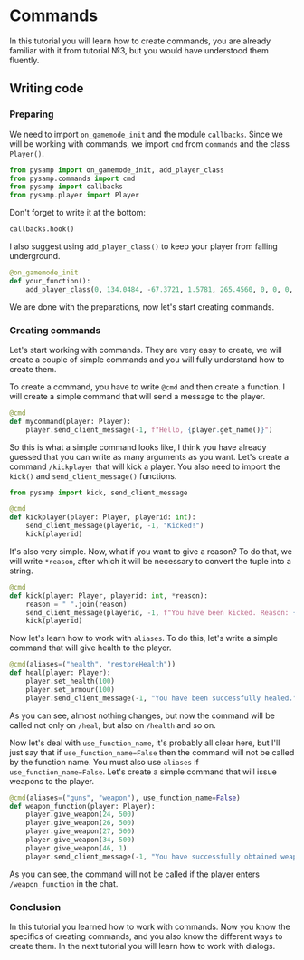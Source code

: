 # Commands

In this tutorial you will learn how to create commands, you are already familiar with it from tutorial №3, but you would have understood them fluently.

## Writing code

### Preparing

We need to import `on_gamemode_init` and the module `callbacks`. Since we will be working with commands, we import `cmd` from `commands` and the class `Player()`.

```python
from pysamp import on_gamemode_init, add_player_class
from pysamp.commands import cmd
from pysamp import callbacks
from pysamp.player import Player
```

Don't forget to write it at the bottom:

```python
callbacks.hook()
```

I also suggest using `add_player_class()` to keep your player from falling underground.

```python
@on_gamemode_init
def your_function():
    add_player_class(0, 134.0484, -67.3721, 1.5781, 265.4560, 0, 0, 0, 0, 0, 0)
```

We are done with the preparations, now let's start creating commands.

### Creating commands

Let's start working with commands. They are very easy to create, we will create a couple of simple commands and you will fully understand how to create them.

To create a command, you have to write `@cmd` and then create a function. I will create a simple command that will send a message to the player.

```python
@cmd 
def mycommand(player: Player):
    player.send_client_message(-1, f"Hello, {player.get_name()}")
```

So this is what a simple command looks like, I think you have already guessed that you can write as many arguments as you want. Let's create a command `/kickplayer` that will kick a player. You also need to import the `kick()` and `send_client_message()` functions.

```python
from pysamp import kick, send_client_message
```

```python
@cmd
def kickplayer(player: Player, playerid: int):
    send_client_message(playerid, -1, "Kicked!")
    kick(playerid)
```

It's also very simple. Now, what if you want to give a reason? To do that, we will write `*reason`, after which it will be necessary to convert the tuple into a string.

```python
@cmd
def kick(player: Player, playerid: int, *reason):
    reason = " ".join(reason)
    send_client_message(playerid, -1, f"You have been kicked. Reason: {reason}")
    kick(playerid)
```

Now let's learn how to work with `aliases`. To do this, let's write a simple command that will give health to the player.

```python
@cmd(aliases=("health", "restoreHealth"))
def heal(player: Player):
    player.set_health(100)
    player.set_armour(100)
    player.send_client_message(-1, "You have been successfully healed.")
```

As you can see, almost nothing changes, but now the command will be called not only on `/heal`, but also on `/health` and so on.

Now let's deal with `use_function_name`, it's probably all clear here, but I'll just say that if `use_function_name=False` then the command will not be called by the function name. You must also use `aliases` if `use_function_name=False`. Let's create a simple command that will issue weapons to the player.

```python
@cmd(aliases=("guns", "weapon"), use_function_name=False)
def weapon_function(player: Player):
    player.give_weapon(24, 500)
    player.give_weapon(26, 500)
    player.give_weapon(27, 500)
    player.give_weapon(34, 500)
    player.give_weapon(46, 1)
    player.send_client_message(-1, "You have successfully obtained weapons.")
```

As you can see, the command will not be called if the player enters `/weapon_function` in the chat.

### Conclusion

In this tutorial you learned how to work with commands. Now you know the specifics of creating commands, and you also know the different ways to create them. In the next tutorial you will learn how to work with dialogs.